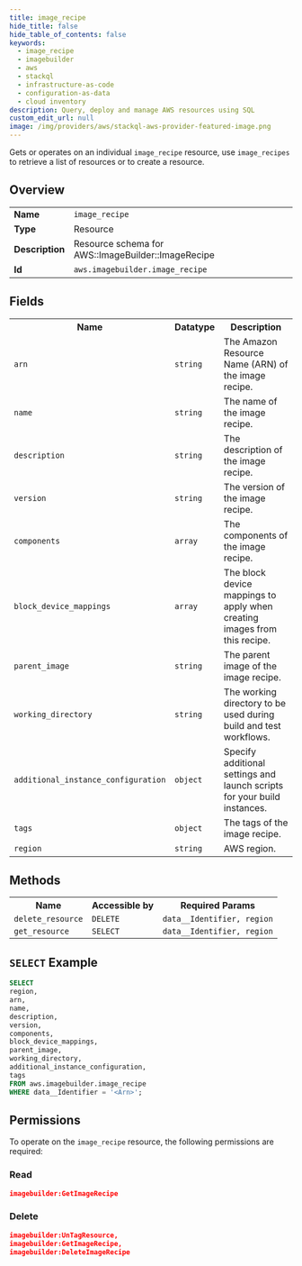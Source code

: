```yaml
---
title: image_recipe
hide_title: false
hide_table_of_contents: false
keywords:
  - image_recipe
  - imagebuilder
  - aws
  - stackql
  - infrastructure-as-code
  - configuration-as-data
  - cloud inventory
description: Query, deploy and manage AWS resources using SQL
custom_edit_url: null
image: /img/providers/aws/stackql-aws-provider-featured-image.png
---
```

Gets or operates on an individual <code>image_recipe</code> resource, use <code>image_recipes</code> to retrieve a list of resources or to create a resource.

## Overview
<table><tbody>
<tr><td><b>Name</b></td><td><code>image_recipe</code></td></tr>
<tr><td><b>Type</b></td><td>Resource</td></tr>
<tr><td><b>Description</b></td><td>Resource schema for AWS::ImageBuilder::ImageRecipe</td></tr>
<tr><td><b>Id</b></td><td><code>aws.imagebuilder.image_recipe</code></td></tr>
</tbody></table>

## Fields
<table><tbody>
<tr><th>Name</th><th>Datatype</th><th>Description</th></tr>
<tr><td><code>arn</code></td><td><code>string</code></td><td>The Amazon Resource Name (ARN) of the image recipe.</td></tr>
<tr><td><code>name</code></td><td><code>string</code></td><td>The name of the image recipe.</td></tr>
<tr><td><code>description</code></td><td><code>string</code></td><td>The description of the image recipe.</td></tr>
<tr><td><code>version</code></td><td><code>string</code></td><td>The version of the image recipe.</td></tr>
<tr><td><code>components</code></td><td><code>array</code></td><td>The components of the image recipe.</td></tr>
<tr><td><code>block_device_mappings</code></td><td><code>array</code></td><td>The block device mappings to apply when creating images from this recipe.</td></tr>
<tr><td><code>parent_image</code></td><td><code>string</code></td><td>The parent image of the image recipe.</td></tr>
<tr><td><code>working_directory</code></td><td><code>string</code></td><td>The working directory to be used during build and test workflows.</td></tr>
<tr><td><code>additional_instance_configuration</code></td><td><code>object</code></td><td>Specify additional settings and launch scripts for your build instances.</td></tr>
<tr><td><code>tags</code></td><td><code>object</code></td><td>The tags of the image recipe.</td></tr>
<tr><td><code>region</code></td><td><code>string</code></td><td>AWS region.</td></tr>

</tbody></table>

## Methods

<table><tbody>
  <tr>
    <th>Name</th>
    <th>Accessible by</th>
    <th>Required Params</th>
  </tr>
  <tr>
    <td><code>delete_resource</code></td>
    <td><code>DELETE</code></td>
    <td><code>data__Identifier, region</code></td>
  </tr>
  <tr>
    <td><code>get_resource</code></td>
    <td><code>SELECT</code></td>
    <td><code>data__Identifier, region</code></td>
  </tr>
</tbody></table>

## `SELECT` Example
```sql
SELECT
region,
arn,
name,
description,
version,
components,
block_device_mappings,
parent_image,
working_directory,
additional_instance_configuration,
tags
FROM aws.imagebuilder.image_recipe
WHERE data__Identifier = '<Arn>';
```

## Permissions

To operate on the <code>image_recipe</code> resource, the following permissions are required:

### Read
```json
imagebuilder:GetImageRecipe
```

### Delete
```json
imagebuilder:UnTagResource,
imagebuilder:GetImageRecipe,
imagebuilder:DeleteImageRecipe
```

